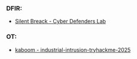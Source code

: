 ### DFIR:
   - [Silent Breack - Cyber Defenders Lab](https://moussa-mousselmal.vercel.app/blog/silent-breach-cyberdefenders-lab)
### OT:
   - [kaboom - industrial-intrusion-tryhackme-2025](https://moussa-mousselmal.vercel.app/blog/kaboom-write-up-thm-industrial)
